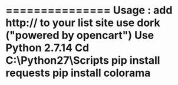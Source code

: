 ===============
Usage :
add http:// to your list site
use dork ("powered by opencart")
Use Python 2.7.14
Cd C:\Python27\Scripts
pip install requests
pip install colorama
===============